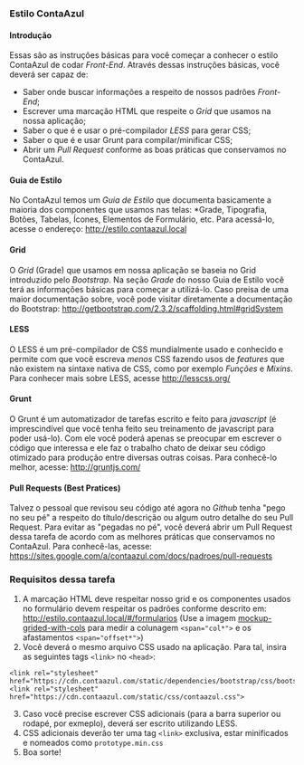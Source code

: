 ### Estilo ContaAzul

#### Introdução

Essas são as instruções básicas para você começar a conhecer o estilo ContaAzul de codar *Front-End*.
Através dessas instruções básicas, você deverá ser capaz de:
- Saber onde buscar informações a respeito de nossos padrões *Front-End*;
- Escrever uma marcação HTML que respeite o *Grid* que usamos na nossa aplicação;
- Saber o que é e usar o pré-compilador *LESS* para gerar CSS;
- Saber o que é e usar Grunt para compilar/minificar CSS;
- Abrir um *Pull Request* conforme as boas práticas que conservamos no ContaAzul.

#### Guia de Estilo
No ContaAzul temos um *Guia de Estilo* que documenta basicamente a maioria dos componentes que usamos nas telas: *Grade, Tipografia, Botões, Tabelas, Ícones, Elementos de Formulário, etc.
Para acessá-lo, acesse o endereço: http://estilo.contaazul.local

#### Grid
O *Grid* (Grade) que usamos em nossa aplicação se baseia no Grid introduzido pelo *Bootstrap*. Na seção *Grade* do nosso Guia de Estilo você terá as informações básicas para começar a utilizá-lo. Caso preisa de uma maior documentação sobre, você pode visitar diretamente a documentação do Bootstrap: http://getbootstrap.com/2.3.2/scaffolding.html#gridSystem

#### LESS
O LESS é um pré-compilador de CSS mundialmente usado e conhecido e permite com que você escreva *menos* CSS fazendo usos de *features* que não existem na sintaxe nativa de CSS, como por exemplo *Funções* e *Mixins*.
Para conhecer mais sobre LESS, acesse http://lesscss.org/

#### Grunt
O Grunt é um automatizador de tarefas escrito e feito para *javascript* (é imprescindível que você tenha feito seu treinamento de javascript para poder usá-lo).
Com ele você poderá apenas se preocupar em escrever o código que interessa e ele faz o trabalho chato de deixar seu código otimizado para produção entre diversas outras coisas.
Para conhecê-lo melhor, acesse: http://gruntjs.com/

#### Pull Requests (Best Pratices)
Talvez o pessoal que revisou seu código até agora no *Github* tenha "pego no seu pé" a respeito do título/descrição ou algum outro detalhe do seu Pull Request. Para evitar as "pegadas no pé", você deverá abrir um Pull Request dessa tarefa de acordo com as melhores práticas que conservamos no ContaAzul.
Para conhecê-las, acesse: https://sites.google.com/a/contaazul.com/docs/padroes/pull-requests

### Requisitos dessa tarefa

1. A marcação HTML deve respeitar nosso grid e os componentes usados no formulário devem respeitar os padrões conforme descrito em: http://estilo.contaazul.local/#/formularios (Use a imagem [mockup-grided-with-cols](https://raw.githubusercontent.com/ContaAzul/intern-challenge/master/mockup/mockup-grided-with-cols.png) para medir a colunagem `<span="col*">` e os afastamentos `<span="offset*">`)
2. Você deverá o mesmo arquivo CSS usado na aplicação. Para tal, insira as seguintes tags `<link>` no `<head>`: 
```
<link rel="stylesheet" href="https://cdn.contaazul.com/static/dependencies/bootstrap/css/bootstrap.css">
<link rel="stylesheet" href="https://cdn.contaazul.com/static/css/contaazul.css">
```
3. Caso você precise escrever CSS adicionais (para a barra superior ou rodapé, por exmeplo), deverá ser escrito utilizando LESS.
4. CSS adicionais deverão ter uma tag `<link>` exclusiva, estar minificados e nomeados como `prototype.min.css`
5. Boa sorte!
